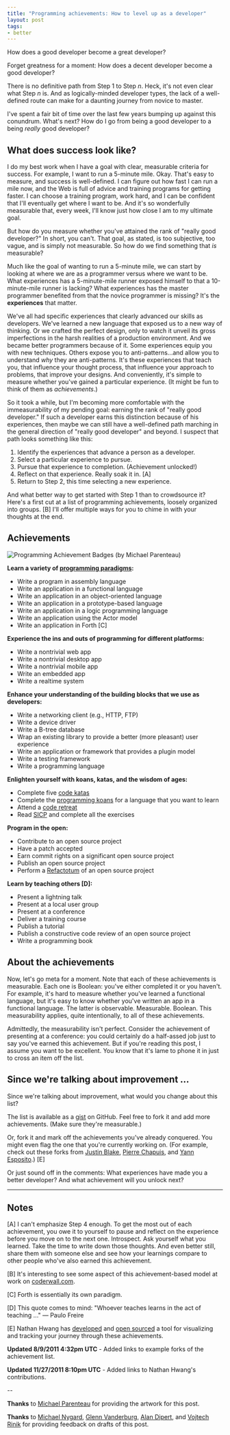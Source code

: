 ```yaml
---
title: "Programming achievements: How to level up as a developer"
layout: post
tags:
- better
---
```


How does a good developer become a great developer?

Forget greatness for a moment: How does a decent developer become a good developer?

There is no definitive path from Step 1 to Step *n*.
Heck, it's not even clear what Step *n* is.
And as logically-minded developer types, the lack of a well-defined route can make for a daunting journey from novice to master.

I've spent a fair bit of time over the last few years bumping up against this conundrum.
What's next?
How do I go from being a good developer to a being *really* good developer?

## What does success look like?

I do my best work when I have a goal with clear, measurable criteria for success.
For example, I want to run a 5-minute mile.
Okay. That's easy to measure, and success is well-defined.
I can figure out how fast I can run a mile now, and the Web is full of advice and training programs for getting faster.
I can choose a training program, work hard, and I can be confident that I'll eventually get where I want to be.
And it's so wonderfully measurable that, every week, I'll know just how close I am to my ultimate goal.

But how do you measure whether you've attained the rank of "really good developer?"
In short, you can't.
That goal, as stated, is too subjective, too vague, and is simply not measurable.
So how do we find something that *is* measurable?

Much like the goal of wanting to run a 5-minute mile, we can start by looking at where we are as a programmer versus where we want to be.
What experiences has a 5-minute-mile runner exposed himself to that a 10-minute-mile runner is lacking?
What experiences has the master programmer benefited from that the novice programmer is missing?
It's the **experiences** that matter.

We've all had specific experiences that clearly advanced our skills as developers.
We've learned a new language that exposed us to a new way of thinking.
Or we crafted the perfect design, only to watch it unveil its gross imperfections in the harsh realities of a production environment.
And we became better programmers because of it.
Some experiences equip you with new techniques.
Others expose you to anti-patterns...and allow you to understand *why* they are anti-patterns.
It's these experiences that teach you, that influence your thought process, that influence your approach to problems, that improve your designs.
And conveniently, it's simple to measure whether you've gained a particular experience.
(It might be fun to think of them as *achievements*.)

So it took a while, but I'm becoming more comfortable with the immeasurability of my pending goal: earning the rank of "really good developer."
If such a developer earns this distinction because of his experiences, then maybe we can still have a well-defined path marching in the general direction of "really good developer" and beyond.
I suspect that path looks something like this:

1.  Identify the experiences that advance a person as a developer.
2.  Select a particular experience to pursue.
3.  Pursue that experience to completion.  (Achievement unlocked!)
4.  Reflect on that experience. Really soak it in. [A]
5.  Return to Step 2, this time selecting a new experience.

And what better way to get started with Step 1 than to crowdsource it?
Here's a first cut at a list of programming achievements, loosely organized into groups. [B]
I'll offer multiple ways for you to chime in with your thoughts at the end.

## Achievements

![Programming Achievement Badges (by Michael Parenteau)](http://jasonrudolph.com/resources/201108-programming-badges.png "Programming Achievement Badges (by Michael Parenteau)")

**Learn a variety of [programming paradigms](http://en.wikipedia.org/wiki/Programming_paradigm "Programming paradigm - Wikipedia"):**

* Write a program in assembly language
* Write an application in a functional language
* Write an application in an object-oriented language
* Write an application in a prototype-based language
* Write an application in a logic programming language
* Write an application using the Actor model
* Write an application in Forth [C]

**Experience the ins and outs of programming for different platforms:**

* Write a nontrivial web app
* Write a nontrivial desktop app
* Write a nontrivial mobile app
* Write an embedded app
* Write a realtime system

**Enhance your understanding of the building blocks that we use as developers:**

* Write a networking client (e.g., HTTP, FTP)
* Write a device driver
* Write a B-tree database
* Wrap an existing library to provide a better (more pleasant) user experience
* Write an application or framework that provides a plugin model
* Write a testing framework
* Write a programming language

**Enlighten yourself with koans, katas, and the wisdom of ages:**

* Complete five [code katas](http://en.wikipedia.org/wiki/Kata_\(programming\) "Kata (programming) - Wikipedia")
* Complete the [programming koans](http://sett.ociweb.com/sett/settJan2011.html "Learning Programming Languages with Koans - Object Computing, Inc.") for a language that you want to learn
* Attend a [code retreat](http://coderetreat.com/ "Code Retreat with Corey Haines")
* Read [SICP](http://mitpress.mit.edu/sicp/ "SICP web site") and complete all the exercises

**Program in the open:**

* Contribute to an open source project
* Have a patch accepted
* Earn commit rights on a significant open source project
* Publish an open source project
* Perform a [Refactotum](http://thinkrelevance.com/blog/2007/04/03/twir.html "Refactotum") of an open source project

**Learn by teaching others [D]:**

* Present a lightning talk
* Present at a local user group
* Present at a conference
* Deliver a training course
* Publish a tutorial
* Publish a constructive code review of an open source project
* Write a programming book

## About the achievements

Now, let's go meta for a moment. Note that each of these achievements is measurable.
Each one is Boolean: you've either completed it or you haven't.
For example, it's hard to measure whether you've learned a functional language, but it's easy to know whether you've written an app in a functional language.
The latter is observable. Measurable. Boolean.
This measurability applies, quite intentionally, to all of these achievements.

Admittedly, the measurability isn't perfect.
Consider the achievement of presenting at a conference: you could certainly do a half-assed job just to say you've earned this achievement.
But if you're reading this post, I assume you want to be excellent.
You know that it's lame to phone it in just to cross an item off the list.

## Since we're talking about improvement ...

Since we're talking about improvement, what would you change about this list?  

The list is available as a [gist](https://gist.github.com/1133830#file_programming_achievements.md "Programming Achievements Gist") on GitHub.
Feel free to fork it and add more achievements.
(Make sure they're measurable.)

Or, fork it and mark off the achievements you've already conquered.
You might even flag the one that you're currently working on. (For example, check out these forks from [Justin Blake](https://gist.github.com/1134309), [Pierre Chapuis](https://gist.github.com/1134276), and [Yann Esposito](https://gist.github.com/1134044).) [E]

Or just sound off in the comments:
What experiences have made you a better developer?
And what achievement will you unlock next?

----

## Notes

[A] I can't emphasize Step 4 enough.
To get the most out of each achievement, you owe it to yourself to pause and reflect on the experience before you move on to the next one.
Introspect.
Ask yourself what you learned.
Take the time to write down those thoughts.
And even better still, share them with someone else and see how your learnings compare to other people who've also earned this achievement.

[B] It's interesting to see some aspect of this achievement-based model at work on [coderwall.com](http://coderwall.com/achievements).

[C] Forth is essentially its own paradigm.

[D] This quote comes to mind: "Whoever teaches learns in the act of teaching ..." — Paulo Freire

[E] Nathan Hwang has [developed](http://thenoviceoof.github.com/level-up/ "Nathan Hwang: Leveling up as a developer Log") and [open sourced](https://github.com/thenoviceoof/level-up) a tool for visualizing and tracking your journey through these achievements.

**Updated 8/9/2011 4:32pm UTC** - Added links to example forks of the achievement list.

**Updated 11/27/2011 8:10pm UTC** - Added links to Nathan Hwang's contributions.

--

**Thanks** to [Michael Parenteau](http://twitter.com/parenteau "Michael Parenteau") for providing the artwork for this post.

**Thanks** to [Michael Nygard](http://michaelnygard.com/ "Michael Nygard"), [Glenn Vanderburg](http://vanderburg.org/blog "Glenn Vanderburg"), [Alan Dipert](http://alan.dipert.org/ "Alan Dipert"), and [Vojtech Rinik](http://twitter.com/_vojto "Vojtech Rinik") for providing feedback on drafts of this post.
